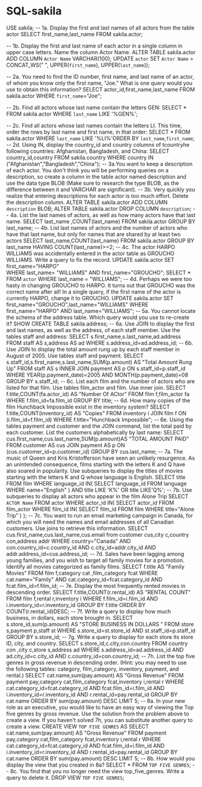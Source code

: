# SQL-sakila
USE sakila;
 -- 1a. Display the first and last names of all actors from the table actor
SELECT first_name,last_name 
FROM sakila.actor;


  -- 1b. Display the first and last name of each actor in a single column in upper case letters. Name the column Actor Name.
ALTER TABLE sakila.actor 
ADD COLUMN `Actor Name` VARCHAR(100);
UPDATE `actor` SET `Actor Name` = CONCAT_WS(" ", UPPER(`first_name`), UPPER(`last_name`));


-- 2a. You need to find the ID number, first name, and last name of an actor, of whom you know only the first name, "Joe." What is one query would you use to obtain this information?
SELECT actor_id,first_name,last_name 
FROM sakila.actor 
WHERE `first_name`="Joe";


-- 2b. Find all actors whose last name contain the letters GEN:
SELECT * FROM sakila.actor
WHERE `last_name` 
LIKE '%GEN%';


-- 2c. Find all actors whose last names contain the letters LI. This time, order the rows by last name and first name, in that order:
SELECT * FROM sakila.actor 
WHERE `last_name` 
LIKE '%LI%'ORDER BY `last_name`,`first_name`;
-- 2d. Using IN, display the country_id and country columns of tcountryhe following countries: Afghanistan, Bangladesh, and China:
SELECT country_id,country 
FROM sakila.country 
WHERE country IN ("Afghanistan","Bangladesh","China");
-- 3a.You want to keep a description of each actor. You don't think you will be performing queries on a description, so create a column in the table actor named description and use the data type BLOB (Make sure to research the type BLOB, as the difference between it and VARCHAR are significant).
-- 3b. Very quickly you realize that entering descriptions for each actor is too much effort. Delete the description column.
ALTER TABLE sakila.actor ADD COLUMN `description` BLOB;
ALTER TABLE sakila.actor DROP COLUMN `description`;
-- 4a. List the last names of actors, as well as how many actors have that last name.
SELECT last_name ,COUNT(last_name) 
FROM sakila.actor 
GROUP BY last_name;
-- 4b. List last names of actors and the number of actors who have that last name, but only for names that are shared by at least two actors
SELECT last_name,COUNT(last_name) 
FROM sakila.actor 
GROUP BY last_name 
HAVING COUNT(last_name)>=2;
-- 4c. The actor HARPO WILLIAMS was accidentally entered in the actor table as GROUCHO WILLIAMS. Write a query to fix the record.
UPDATE  sakila.actor 
SET  first_name="HARPO"  
WHERE last_name= "WILLIAMS" AND first_name="GROUCHO";
SELECT * FROM `actor` 
WHERE last_name = "WILLIAMS";
-- 4d. Perhaps we were too hasty in changing GROUCHO to HARPO. It turns out that GROUCHO was the correct name after all! In a single query, if the first name of the actor is currently HARPO, change it to GROUCHO.
UPDATE sakila.actor
SET first_name="GROUCHO",last_name="WILLIAMS"
WHERE first_name="HARPO" AND last_name="WILLIAMS";
-- 5a. You cannot locate the schema of the address table. Which query would you use to re-create it?
SHOW CREATE TABLE sakila.address;
-- 6a. Use JOIN to display the first and last names, as well as the address, of each staff member. Use the tables staff and address:
SELECT s.first_name,s.last_name,ad.address 
FROM staff AS s,address AS ad 
WHERE s.address_id=ad.address_id;
-- 6b. Use JOIN to display the total amount rung up by each staff member in August of 2005. Use tables staff and payment.
SELECT s.staff_id,s.first_name,s.last_name,SUM(p.amount) AS "Total Amount Rung Up"
FROM staff AS s
INNER JOIN payment AS p 
ON s.staff_id=p.staff_id
WHERE YEAR(p.payment_date)=2005 AND MONTH(p.payment_date)=08
GROUP BY s.staff_id;
-- 6c. List each film and the number of actors who are listed for that film. Use tables film_actor and film. Use inner join.
SELECT f.title,COUNT(fa.actor_id) AS "Number Of ACtor"
FROM film f,film_actor fa
WHERE f.film_id=fa.film_id
GROUP BY title;
-- 6d. How many copies of the film Hunchback Impossible exist in the inventory system?
SELECT f.title,COUNT(inventory_id) AS "Copies"
FROM inventory i
JOIN film f
ON (i.film_id=f.film_id)
WHERE f.title="Hunchback Impossible";
-- 6e. Using the tables payment and customer and the JOIN command, list the total paid by each customer. List the customers alphabetically by last name:
SELECT cus.first_name,cus.last_name,SUM(p.amount)AS "TOTAL AMOUNT PAID"
FROM customer AS cus
JOIN payment AS p
ON (cus.customer_id=p.customer_id)
GROUP BY cus.last_name;
-- 7a. The music of Queen and Kris Kristofferson have seen an unlikely resurgence. As an unintended consequence, films starting with the letters K and Q have also soared in popularity. Use subqueries to display the titles of movies starting with the letters K and Q whose language is English.
SELECT title
    FROM film
    WHERE language_id 
    IN(
	SELECT language_id 
	FROM  language
	WHERE name="English"
	  )
    AND title LIKE 'K%' OR title LIKE'Q%';
-- 7b. Use subqueries to display all actors who appear in the film Alone Trip
SELECT `ACTOR Name`
FROM actor
WHERE actor_id
IN(
SELECT actor_id 
FROM film_actor
WHERE film_id
	IN(
		SELECT film_id
		FROM film
		WHERE title="Alone Trip"
		)
  );
  -- 7c. You want to run an email marketing campaign in Canada, for which you will need the names and email addresses of all Canadian customers. Use joins to retrieve this information.
  SELECT cus.first_name,cus.last_name,cus.email
  from customer cus,city c,country con,address addr
  WHERE country="Canada"
  AND con.country_id=c.country_id
  AND c.city_id=addr.city_id
  AND addr.address_id=cus.address_id;
  -- 7d. Sales have been lagging among young families, and you wish to target all family movies for a promotion. Identify all movies categorized as family films.
  SELECT f.title AS "Family Movies"
FROM film f,category cat ,film_category fcat
WHERE cat.name="Family"
AND cat.category_id=fcat.category_id
AND fcat.film_id=f.film_id;
-- 7e. Display the most frequently rented movies in descending order.
SELECT f.title,COUNT(r.rental_id) AS "RENTAL COUNT"
FROM film f,rental r,inventory i
WHERE f.film_id=i.film_id
AND i.inventory_id=r.inventory_id
GROUP BY f.title
ORDER BY COUNT(r.rental_id)DESC;
-- 7f. Write a query to display how much business, in dollars, each store brought in.
SELECT s.store_id,sum(p.amount) AS "STORE BUSINESS IN DOLLARS "
FROM store s,payment p,staff st
WHERE s.store_id=st.store_id
AND st.staff_id=p.staff_id
GROUP BY s.store_id;
-- 7g. Write a query to display for each store its store ID, city, and country.
SELECT s.store_id,c.city,con.country
FROM country con ,city c,store s,address ad
WHERE s.address_id=ad.address_id
AND ad.city_id=c.city_id
AND c.country_id=con.country_id;
-- 7h. List the top five genres in gross revenue in descending order. (Hint: you may need to use the following tables: category, film_category, inventory, payment, and rental.)
SELECT cat.name,sum(pay.amount) AS "Gross Revenue"
FROM payment pay,category cat,film_category fcat,inventory i,rental r
WHERE cat.category_id=fcat.category_id
AND fcat.film_id=i.film_id
AND i.inventory_id=r.inventory_id
AND r.rental_id=pay.rental_id
GROUP BY cat.name
ORDER BY sum(pay.amount) DESC 
LIMIT 5;
-- 8a. In your new role as an executive, you would like to have an easy way of viewing the Top five genres by gross revenue. Use the solution from the problem above to create a view. If you haven't solved 7h, you can substitute another query to create a view.
CREATE VIEW `TOP FIVE GENRES` AS
SELECT cat.name,sum(pay.amount) AS "Gross Revenue"
FROM payment pay,category cat,film_category fcat,inventory i,rental r
WHERE cat.category_id=fcat.category_id
AND fcat.film_id=i.film_id
AND i.inventory_id=r.inventory_id
AND r.rental_id=pay.rental_id
GROUP BY cat.name
ORDER BY sum(pay.amount) DESC 
LIMIT 5;
-- 8b. How would you display the view that you created in 8a?
SELECT * FROM `TOP FIVE GENRES`;
-- 8c. You find that you no longer need the view top_five_genres. Write a query to delete it.
DROP VIEW `TOP FIVE GENRES`;







